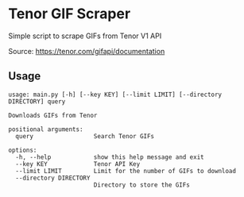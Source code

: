 # Tenor GIF Scraper
Simple script to scrape GIFs from Tenor V1 API

Source: https://tenor.com/gifapi/documentation

## Usage
```
usage: main.py [-h] [--key KEY] [--limit LIMIT] [--directory DIRECTORY] query

Downloads GIFs from Tenor

positional arguments:
  query                 Search Tenor GIFs

options:
  -h, --help            show this help message and exit
  --key KEY             Tenor API Key
  --limit LIMIT         Limit for the number of GIFs to download
  --directory DIRECTORY
                        Directory to store the GIFs
```
